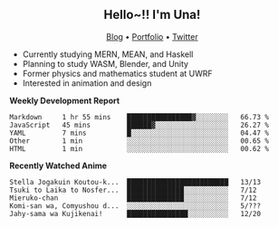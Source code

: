 <h2 align="center">
  Hello~!! I'm Una!
</h2>

<p align="center">
  <a href="https://anarchy.website/">Blog</a> &bull;
  <a href="https://una-ada.github.io/">Portfolio</a> &bull;
  <a href="https://twitter.com/unaxiii">Twitter</a>
</p>

- Currently studying MERN, MEAN, and Haskell
- Planning to study WASM, Blender, and Unity
- Former physics and mathematics student at UWRF
- Interested in animation and design

**Weekly Development Report**

<!--START_SECTION:waka-->
```text
Markdown     1 hr 55 mins    ████████████████▓░░░░░░░░   66.73 % 
JavaScript   45 mins         ██████▓░░░░░░░░░░░░░░░░░░   26.27 % 
YAML         7 mins          █░░░░░░░░░░░░░░░░░░░░░░░░   04.47 % 
Other        1 min           ░░░░░░░░░░░░░░░░░░░░░░░░░   00.65 % 
HTML         1 min           ░░░░░░░░░░░░░░░░░░░░░░░░░   00.62 % 
```
<!--END_SECTION:waka-->

**Recently Watched Anime**

<!-- RECENT-ANIME:START -->

    Stella Jogakuin Koutou-k...  █████████████████████████   13/13
    Tsuki to Laika to Nosfer...  ██████████████░░░░░░░░░░░   7/12
    Mieruko-chan                 ██████████████░░░░░░░░░░░   7/12
    Komi-san wa, Comyushou d...  ░░░░░░░░░░░░░░░░░░░░░░░░░   5/???
    Jahy-sama wa Kujikenai!      ███████████████░░░░░░░░░░   12/20
<!-- RECENT-ANIME:END -->
